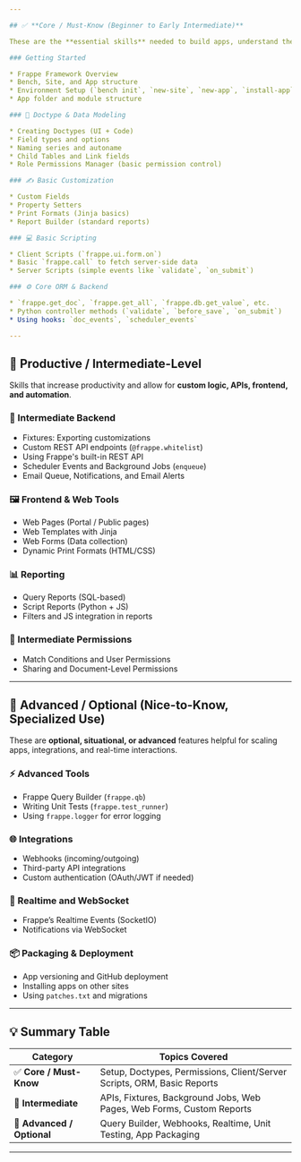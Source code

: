 ```yaml
---

## ✅ **Core / Must-Know (Beginner to Early Intermediate)**

These are the **essential skills** needed to build apps, understand the framework, and become productive in a Frappe environment.

### Getting Started

* Frappe Framework Overview
* Bench, Site, and App structure
* Environment Setup (`bench init`, `new-site`, `new-app`, `install-app`)
* App folder and module structure

### 📄 Doctype & Data Modeling

* Creating Doctypes (UI + Code)
* Field types and options
* Naming series and autoname
* Child Tables and Link fields
* Role Permissions Manager (basic permission control)

### ✍️ Basic Customization

* Custom Fields
* Property Setters
* Print Formats (Jinja basics)
* Report Builder (standard reports)

### 💻 Basic Scripting

* Client Scripts (`frappe.ui.form.on`)
* Basic `frappe.call` to fetch server-side data
* Server Scripts (simple events like `validate`, `on_submit`)

### ⚙️ Core ORM & Backend

* `frappe.get_doc`, `frappe.get_all`, `frappe.db.get_value`, etc.
* Python controller methods (`validate`, `before_save`, `on_submit`)
* Using hooks: `doc_events`, `scheduler_events`

---
```


## 🔁 **Productive / Intermediate-Level**

Skills that increase productivity and allow for **custom logic, APIs, frontend, and automation**.

### 🧠 Intermediate Backend

* Fixtures: Exporting customizations
* Custom REST API endpoints (`@frappe.whitelist`)
* Using Frappe's built-in REST API
* Scheduler Events and Background Jobs (`enqueue`)
* Email Queue, Notifications, and Email Alerts

### 🖼️ Frontend & Web Tools

* Web Pages (Portal / Public pages)
* Web Templates with Jinja
* Web Forms (Data collection)
* Dynamic Print Formats (HTML/CSS)

### 📊 Reporting

* Query Reports (SQL-based)
* Script Reports (Python + JS)
* Filters and JS integration in reports

### 🔐 Intermediate Permissions

* Match Conditions and User Permissions
* Sharing and Document-Level Permissions

---

## 🧠 **Advanced / Optional (Nice-to-Know, Specialized Use)**

These are **optional, situational, or advanced** features helpful for scaling apps, integrations, and real-time interactions.

### ⚡ Advanced Tools

* Frappe Query Builder (`frappe.qb`)
* Writing Unit Tests (`frappe.test_runner`)
* Using `frappe.logger` for error logging

### 🌐 Integrations

* Webhooks (incoming/outgoing)
* Third-party API integrations
* Custom authentication (OAuth/JWT if needed)

### 🔄 Realtime and WebSocket

* Frappe’s Realtime Events (SocketIO)
* Notifications via WebSocket

### 📦 Packaging & Deployment

* App versioning and GitHub deployment
* Installing apps on other sites
* Using `patches.txt` and migrations

---

## 💡 Summary Table

| Category                   | Topics Covered                                                          |
| -------------------------- | ----------------------------------------------------------------------- |
| ✅ **Core / Must-Know**     | Setup, Doctypes, Permissions, Client/Server Scripts, ORM, Basic Reports |
| 🔁 **Intermediate**        | APIs, Fixtures, Background Jobs, Web Pages, Web Forms, Custom Reports   |
| 🧠 **Advanced / Optional** | Query Builder, Webhooks, Realtime, Unit Testing, App Packaging          |

---
